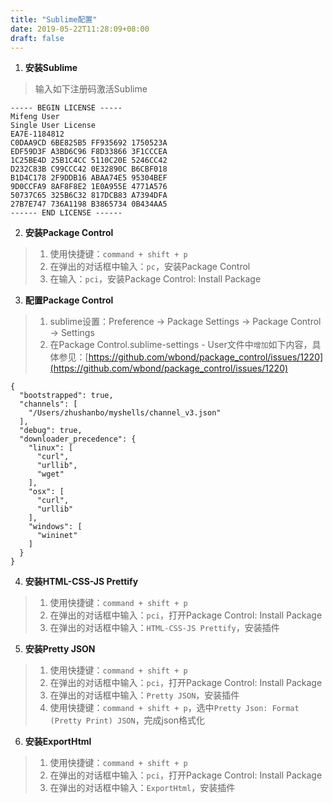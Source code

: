 ```yaml
---
title: "Sublime配置"
date: 2019-05-22T11:28:09+08:00
draft: false
---
```


1. **安装Sublime**

> 输入如下注册码激活Sublime

```
----- BEGIN LICENSE -----
Mifeng User
Single User License
EA7E-1184812
C0DAA9CD 6BE825B5 FF935692 1750523A
EDF59D3F A3BD6C96 F8D33866 3F1CCCEA
1C25BE4D 25B1C4CC 5110C20E 5246CC42
D232C83B C99CCC42 0E32890C B6CBF018
B1D4C178 2F9DDB16 ABAA74E5 95304BEF
9D0CCFA9 8AF8F8E2 1E0A955E 4771A576
50737C65 325B6C32 817DCB83 A7394DFA
27B7E747 736A1198 B3865734 0B434AA5
------ END LICENSE ------
```

2. **安装Package Control**

> 1. 使用快捷键：`command + shift + p`
> 2. 在弹出的对话框中输入：`pc`，安装Package Control
> 3. 在输入：`pci`，安装Package Control: Install Package

3. **配置Package Control**

> 1. sublime设置：Preference -> Package Settings -> Package Control -> Settings
> 2. 在Package Control.sublime-settings - User文件中`增加`如下内容，具体参见：[https://github.com/wbond/package_control/issues/1220](https://github.com/wbond/package_control/issues/1220)

```
{
  "bootstrapped": true,
  "channels": [
    "/Users/zhushanbo/myshells/channel_v3.json"
  ],
  "debug": true,
  "downloader_precedence": {
    "linux": [
      "curl",
      "urllib",
      "wget"
    ],
    "osx": [
      "curl",
      "urllib"
    ],
    "windows": [
      "wininet"
    ]
  }
}
```

4. **安装HTML-CSS-JS Prettify**

> 1. 使用快捷键：`command + shift + p`
> 2. 在弹出的对话框中输入：`pci`，打开Package Control: Install Package
> 3. 在弹出的对话框中输入：`HTML-CSS-JS Prettify`，安装插件

5. **安装Pretty JSON**

> 1. 使用快捷键：`command + shift + p`
> 2. 在弹出的对话框中输入：`pci`，打开Package Control: Install Package
> 3. 在弹出的对话框中输入：`Pretty JSON`，安装插件
> 4. 使用快捷键：`command + shift + p`，选中`Pretty Json: Format (Pretty Print) JSON`，完成json格式化

6. **安装ExportHtml**

> 1. 使用快捷键：`command + shift + p`
> 2. 在弹出的对话框中输入：`pci`，打开Package Control: Install Package
> 3. 在弹出的对话框中输入：`ExportHtml`，安装插件